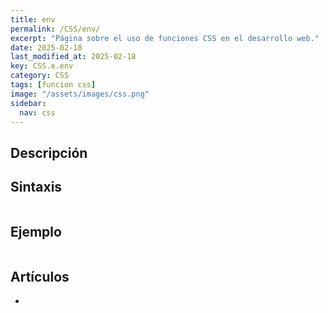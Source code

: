 ```yaml
---
title: env
permalink: /CSS/env/
excerpt: "Página sobre el uso de funciones CSS en el desarrollo web."
date: 2025-02-18
last_modified_at: 2025-02-18
key: CSS.e.env
category: CSS
tags: [funcion css]
image: "/assets/images/css.png"
sidebar:
  nav: css
---
```


## Descripción


## Sintaxis


```css

```


## Ejemplo


```css

```


## Artículos

- 

